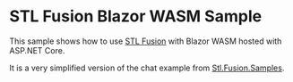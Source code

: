 # STL Fusion Blazor WASM Sample

This sample shows how to use [STL Fusion](https://github.com/servicetitan/Stl.Fusion) with Blazor WASM hosted with  ASP.NET Core.

It is a very simplified version of the chat example from [Stl.Fusion.Samples](https://github.com/servicetitan/Stl.Fusion.Samples).
